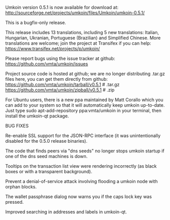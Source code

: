 Umkoin version 0.5.1 is now available for download at:
http://sourceforge.net/projects/umkoin/files/Umkoin/umkoin-0.5.1/

This is a bugfix-only release.

This release includes 13 translations, including 5 new translations:
Italian, Hungarian, Ukranian, Portuguese (Brazilian) and Simplified Chinese.
More translations are welcome; join the project at Transifex if you can help:
https://www.transifex.net/projects/p/umkoin/

Please report bugs using the issue tracker at github:
https://github.com/vmta/umkoin/issues

Project source code is hosted at github; we are no longer
distributing .tar.gz files here, you can get them
directly from github:
https://github.com/vmta/umkoin/tarball/v0.5.1  # .tar.gz
https://github.com/vmta/umkoin/zipball/v0.5.1  # .zip

For Ubuntu users, there is a new ppa maintained by Matt Corallo which
you can add to your system so that it will automatically keep
umkoin up-to-date.  Just type
sudo apt-add-repository ppa:vmta/umkoin
in your terminal, then install the umkoin-qt package.


BUG FIXES

Re-enable SSL support for the JSON-RPC interface (it was unintentionally
disabled for the 0.5.0 release binaries).

The code that finds peers via "dns seeds" no longer stops umkoin startup
if one of the dns seed machines is down.

Tooltips on the transaction list view were rendering incorrectly (as black boxes
or with a transparent background).

Prevent a denial-of-service attack involving flooding a umkoin node with
orphan blocks.

The wallet passphrase dialog now warns you if the caps lock key was pressed.

Improved searching in addresses and labels in umkoin-qt.
